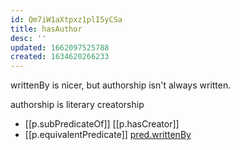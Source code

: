 ```yaml
---
id: Qm7iW1aXtpxz1plI5yCSa
title: hasAuthor
desc: ''
updated: 1662097525788
created: 1634620266233
---
```


writtenBy is nicer, but authorship isn't always written.

authorship is literary creatorship

- [[p.subPredicateOf]] [[p.hasCreator]]
- [[p.equivalentPredicate]] [pred.writtenBy](https://predicate.info)
